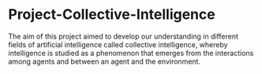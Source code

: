 # Project-Collective-Intelligence
The aim of this project aimed to develop our understanding in different fields of artificial intelligence called collective intelligence, whereby intelligence is studied as a phenomenon that emerges from the interactions among agents and between an agent and the environment. 
